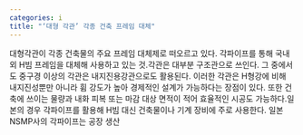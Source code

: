 ```yaml
---
categories: i
title: "‘대형 각관’ 각종 건축 프레임 대체"
---
```

대형각관이 각종 건축물의 주요 프레임 대체제로 떠오르고 있다. 각파이프를 통해 국내외 H빔 프레임을 대체해 사용하고 있는 것.각관은 대부분 구조관으로 쓰인다. 그 중에서도 중구경 이상의 각관은 내지진용강관으로도 활용된다. 이러한 각관은 H형강에 비해 내지진성뿐만 아니라 휨 강도가 높아 경제적인 설계가 가능하다는 장점이 있다. 또한 건축에 쓰이는 물량과 내화 피복 또는 마감 대상 면적이 적어 효율적인 시공도 가능하다.일본의 경우 각파이프를 활용해 H빔 대신 건축물이나 기계 장비에 주로 사용한다. 일본 NSMP사의 각파이프는 공장 생산